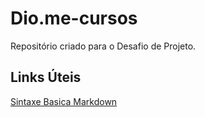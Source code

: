 # Dio.me-cursos
Repositório criado para o Desafio de Projeto.

## Links Úteis
[Sintaxe Basica Markdown](https://www.markdowngruide.org/basic-syntax/)
